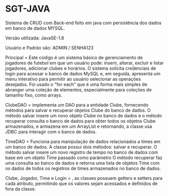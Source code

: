 # SGT-JAVA

Sistema de CRUD com Back-end feito em java com persistência dos dados em banco de dados MYSQL.

Versão utilizada: JavaSE-1.8

Usuário e Padrão são: ADMIN / SENHA123

Principal = Este código é um sistema básico de gerenciamento de jogadores de futebol em que um usuário pode: inserir, alterar, excluir e listar jogadores, adicionar clubes e horários. O sistema solicita credenciais de login para acessar o banco de dados MySQL e, em seguida, apresenta um menu interativo para permitir ao usuário selecionar as operações desejados. Foi usado o "for each" que é uma forma mais simples de abranger uma coleção de elementos, especialmente para coleções de tamanho fixo, como arrays.

ClubeDAO = implementa um DAO para a entidade Clube, fornecendo métodos para salvar e recuperar objetos Clube do banco de dados. O método salvar insere um novo objeto Clube no banco de dados e o método recuperar consulta o banco de dados para obter todos os objetos Clube armazenados, e armazena em um ArrayList e retornando, a classe usa JDBC para interagir com o banco de dados.

TimeDAO = Funciona para manipulação de dados relacionados a times em um banco de dados. A classe possui dois métodos: salvar e recuperar. O método salvar insere um novo registro de tempo no banco de dados com base em um objeto Time passado como parâmetro O método recuperar faz uma consulta ao banco de dados e retorna uma lista de objetos Time com os dados de todos os registros de times armazenados no banco de dados.

Clube, Jogador, Time e Login = , as classes possuem getters e setters para cada atributo, permitindo que os valores sejam acessados ​​e definidos de fora da classe.
